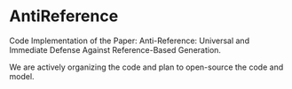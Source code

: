 # AntiReference
Code Implementation of the Paper: Anti-Reference: Universal and Immediate Defense Against Reference-Based Generation.

We are actively organizing the code and plan to open-source the code and model.
